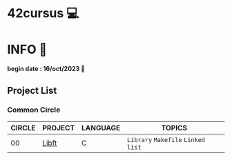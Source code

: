 # 42cursus 💻

# INFO 👷

**begin date : 16/oct/2023 🎉**

## Project List

### Common Circle

| CIRCLE | PROJECT                                                                         | LANGUAGE    | TOPICS                                                                                        |
| ------ | ------------------------------------------------------------------------------- | ----------- | -----------------------------------------------------------------------------------------------
| 00     | [Libft](./00_libft)                                                             | C           | `Library` `Makefile` `Linked list`                                                            |
